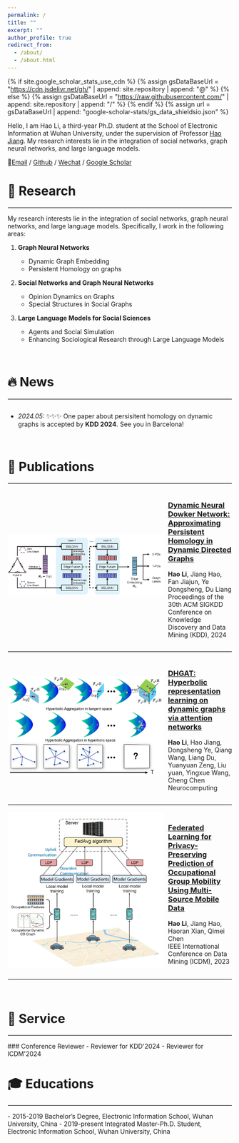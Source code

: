 ```yaml
---
permalink: /
title: ""
excerpt: ""
author_profile: true
redirect_from: 
  - /about/
  - /about.html
---
```


<style>
  dl {
    margin-bottom: 60px; /* 调整这个值以获得合适的间距 */
    clear: both;
  }

  img {
    display: block;
    margin: 0px 10px 10px 0px; /* 图片居中 上右下左*/ 
    max-width: 100%; /* 限制图片最大宽度 */
  }

  hr {
    border: 1px solid #ebebeb; /* 调整分隔线的颜色和样式 */
    /* margin: 10px;  */
    clear: both; 
  }


  dl dd {
  color: #666; 
  margin-top: 5px; 
  margin-bottom: 5px;
}

  dl dd strong {
  font-weight: bold;
  color: black;
  }

  /* 下面添加publications部分的类选择器 */
  .publications {
  color: #333;
  }

  .publications strong {
  font-weight: bold;
  color: black; 
  }

    .co-first {
    color: red;
  }

</style>

{% if site.google_scholar_stats_use_cdn %}
{% assign gsDataBaseUrl = "https://cdn.jsdelivr.net/gh/" | append: site.repository | append: "@" %}
{% else %}
{% assign gsDataBaseUrl = "https://raw.githubusercontent.com/" | append: site.repository | append: "/" %}
{% endif %}
{% assign url = gsDataBaseUrl | append: "google-scholar-stats/gs_data_shieldsio.json" %}

<span class='anchor' id='about-me'></span>


Hello, I am Hao Li, a third-year Ph.D. student at the School of Electronic Information at Wuhan University, under the supervision of Professor [Hao Jiang](http://eis.whu.edu.cn/index/szdwDetail?rsh=00007828&newskind_id=20160320222026165YIdDsQIbgNtoE). My research interests lie in the integration of social networks, graph neural networks, and large language models.

🌟[Email](whulh@whu.edu.cn) / [Github](https://github.com/Lihaogx) / [Wechat](../images/wechat.jpg) / [Google Scholar](https://scholar.google.com/citations?hl=zh-CN&user=xv78JsEAAAAJ)


# 🔎 Research 
<hr >
My research interests lie in the integration of social networks, graph neural networks, and large language models. Specifically, I work in the following areas:

1. **Graph Neural Networks**
   - Dynamic Graph Embedding
   - Persistent Homology on graphs

2. **Social Networks and Graph Neural Networks**
   - Opinion Dynamics on Graphs
   - Special Structures in Social Graphs

3. **Large Language Models for Social Sciences**
   - Agents and Social Simulation
   - Enhancing Sociological Research through Large Language Models
<br/>

# 🔥 News
<hr >
<div style="max-height: 200px; overflow-y: auto;">
  <ul>
    <li><em>2024.05:</em> ✨✨✨ One paper about persisitent homology on dynamic graphs is accepted by <strong>KDD 2024</strong>. See you in Barcelona!</li>
  </ul>
</div>

<br/>

# 📃 Publications 
<hr >

<div style="display: flex; align-items: center;">
  <img src="../images/DNDN.jpg" alt="Dynamic Neural Dowker Networks" style="width: 350px;">
  <div>
    <h3><a href="https://dl.acm.org/doi/abs/10.1145/3637528.3671980" target="_blank">Dynamic Neural Dowker Network: Approximating Persistent Homology in Dynamic Directed Graphs</a></h3>
    <p><strong>Hao Li</strong>, Jiang Hao, Fan Jiajun, Ye Dongsheng, Du Liang<br>
    Proceedings of the 30th ACM SIGKDD Conference on Knowledge Discovery and Data Mining (KDD), 2024</p>
  </div>
</div>

<hr >

<div style="display: flex; align-items: center;">
  <img src="../images/DHGAT.jpg" alt="DHGAT" style="width: 350px;">
  <div>
    <h3><a href="https://www.sciencedirect.com/science/article/abs/pii/S092523122301161X" target="_blank">DHGAT: Hyperbolic representation learning on dynamic graphs via attention networks</a></h3>
    <p><strong>Hao Li</strong>, Hao Jiang, Dongsheng Ye, Qiang Wang, Liang Du, Yuanyuan Zeng, Liu yuan, Yingxue Wang, Cheng Chen<br>
    Neurocomputing</p>
  </div>
</div>

<hr >

<div style="display: flex; align-items: center;">
  <img src="../images/fedogm.jpg" alt="Prediction of Occupational Group Mobility" style="width: 350px;">
  <div>
    <h3><a href="https://ieeexplore.ieee.org/abstract/document/10415798/" target="_blank">Federated Learning for Privacy-Preserving Prediction of Occupational Group Mobility Using Multi-Source Mobile Data</a></h3>
    <p><strong>Hao Li</strong>, Jiang Hao, Haoran Xian, Qimei Chen<br>
    IEEE International Conference on Data Mining (ICDM), 2023</p>
  </div>
</div>

<hr >
<br/>


# 📝 Service
<hr >
### Conference Reviewer
- Reviewer for KDD'2024
- Reviewer for ICDM'2024

# 🎓 Educations
<hr >
- 2015-2019 Bachelor’s Degree, Electronic Information School, Wuhan University, China
- 2019-present Integrated Master-Ph.D. Student, Electronic Information School, Wuhan University, China
